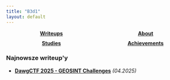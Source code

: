 ```yaml
---
title: "B3d1"
layout: default
---
```


<div style="display: flex; flex-wrap: wrap; justify-content: space-between; gap: 10px; margin-bottom: 20px;">
  <div style="flex: 1 1 45%; text-align: center;">
    <strong><a href="/Writeups/">Writeups</a></strong>
  </div>
  <div style="flex: 1 1 45%; text-align: center;">
    <strong><a href="/About/">About</a></strong>
  </div>
  <div style="flex: 1 1 45%; text-align: center;">
    <strong><a href="/Studies/">Studies</a></strong>
  </div>
  <div style="flex: 1 1 45%; text-align: center;">
    <strong><a href="/Achievements/">Achievements</a></strong>
  </div>
</div>

### Najnowsze writeup'y

- **[DawgCTF 2025 - GEOSINT Challenges](/DawgCTF-2025/)** *(04.2025)*
